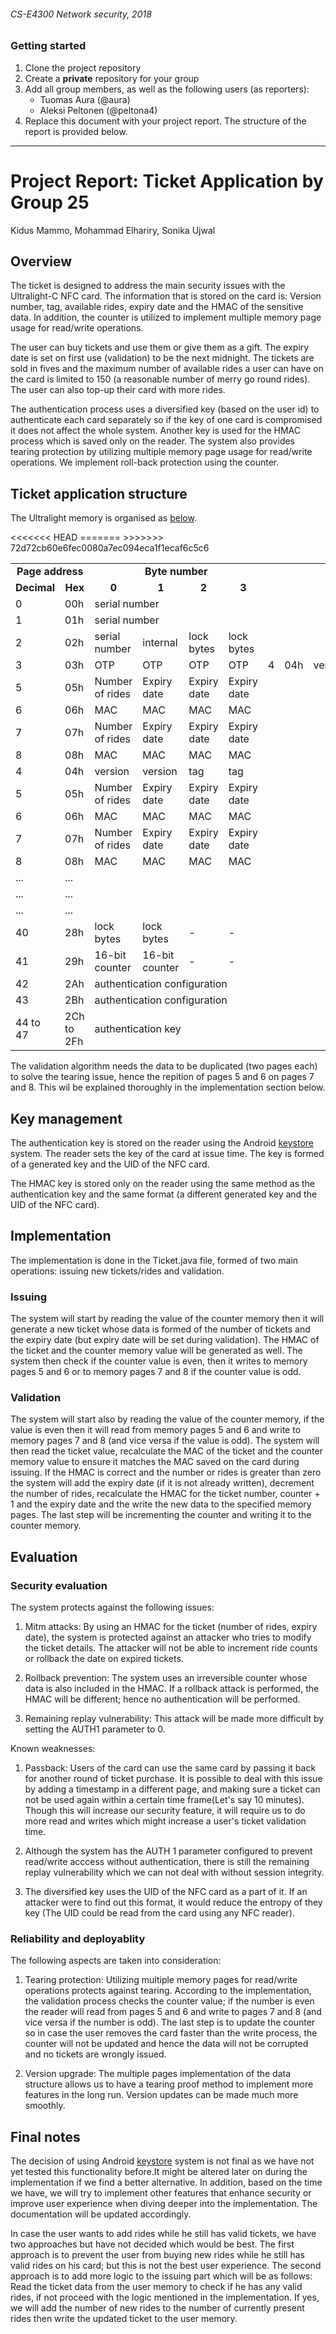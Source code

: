 ###### CS-E4300 Network security, 2018

### Getting started

1. Clone the project repository
2. Create a __private__ repository for your group
3. Add all group members, as well as the following users (as reporters):
    * Tuomas Aura (@aura)
    * Aleksi Peltonen (@peltona4)
4. Replace this document with your project report. The structure of the report is provided below.


***


# Project Report: Ticket Application by Group 25

Kidus Mammo, Mohammad Elhariry, Sonika Ujwal
## Overview

The ticket is designed to address the main security issues with the Ultralight-C NFC card. The information that is stored on the card is: Version number, tag, available rides, expiry date and the HMAC of the sensitive data. In addition, the counter is utilized to implement multiple memory page usage for read/write operations.

The user can buy tickets and use them or give them as a gift. The expiry date is set on first use (validation) to be the next midnight. The tickets are sold in fives and the maximum number of available rides a user can have on the card is limited to 150 (a reasonable  number of merry go round rides). The user can also top-up their card with more rides.

The authentication process uses a diversified key (based on the user id) to authenticate each card separately so if the key of one card is compromised it does not affect the whole system. Another key is used for the HMAC process which is saved only on the reader. The system also provides tearing protection by utilizing multiple memory page usage for read/write operations. We implement roll-back protection using the counter.

## Ticket application structure

The Ultralight memory is organised as [below](https://www.nxp.com/docs/en/data-sheet/MF0ICU2_SDS.pdf).

<table>
  <tr>
    <td colspan="2"><b><center> Page address </center></b></td>
    <td colspan="4"><b><center> Byte number </center></b></td>
  </tr>
  <tr>
    <td><b><center> Decimal </center></b></td>
    <td><b><center> Hex </center></b></td>
    <td><b><center> 0 </center></b></td>
    <td><b><center> 1 </center></b></td>
    <td><b><center> 2 </center></b></td>
    <td><b><center> 3 </center></b></td>
  </tr>

  <tr>
    <td> 0 </td>
    <td> 00h </td>
    <td colspan="4"> serial number </td>
  </tr>

  <tr>
    <td> 1 </td>
    <td> 01h </td>
    <td colspan="4"> serial number </td>
  </tr>

  <tr>
    <td> 2 </td>
    <td> 02h </td>
    <td> serial number </td>
    <td> internal </td>
    <td> lock bytes </td>
    <td> lock bytes </td>
  </tr>

  <tr>
<<<<<<< HEAD
    <td> 3 </td>
    <td> 03h </td>
    <td> OTP </td>
    <td> OTP </td>
    <td> OTP </td>
    <td> OTP </td>
=======
    <td> 4 </td>
    <td> 04h </td>
    <td> version </td>
    <td> version </td>
    <td> tag </td>
    <td> tag </td>
  </tr>

  <tr>
    <td> 5 </td>
    <td> 05h </td>
    <td> Number of rides </td>
    <td> Expiry date </td>
    <td> Expiry date </td>
    <td> Expiry date </td>
  </tr>

  <tr>
    <td> 6 </td>
    <td> 06h </td>
    <td> MAC </td>
    <td> MAC </td>
    <td> MAC </td>
    <td> MAC </td>
  </tr>

  <tr>
    <td> 7 </td>
    <td> 07h </td>
    <td> Number of rides </td>
    <td> Expiry date </td>
    <td> Expiry date </td>
    <td> Expiry date </td>
  </tr>
    
  <tr>
    <td> 8 </td>
    <td> 08h </td>
    <td> MAC </td>
    <td> MAC </td>
    <td> MAC </td>
    <td> MAC </td>
>>>>>>> 72d72cb60e6fec0080a7ec094eca1f1ecaf6c5c6
  </tr>


<tr>
  <td> 4 </td>
  <td> 04h </td>
  <td> version </td>
  <td> version </td>
  <td> tag </td>
  <td> tag </td>
</tr>

<tr>
  <td> 5 </td>
  <td> 05h </td>
  <td> Number of rides </td>
  <td> Expiry date </td>
  <td> Expiry date </td>
  <td> Expiry date </td>
</tr>

<tr>
  <td> 6 </td>
  <td> 06h </td>
  <td> MAC </td>
  <td> MAC </td>
  <td> MAC </td>
  <td> MAC </td>
</tr>

<tr>
    <td> 7 </td>
    <td> 07h </td>
    <td> Number of rides </td>
    <td> Expiry date </td>
    <td> Expiry date </td>
    <td> Expiry date </td>
  </tr>

  <tr>
    <td> 8 </td>
    <td> 08h </td>
    <td> MAC </td>
    <td> MAC </td>
    <td> MAC </td>
    <td> MAC </td>
  </tr>

  
  <tr>
    <td> ... </td>
    <td> ... </td>
    <td> </td>
    <td> </td>
    <td> </td>
    <td> </td>
  </tr>

  <tr>
    <td> ... </td>
    <td> ... </td>
    <td> </td>
    <td> </td>
    <td> </td>
    <td> </td>
  </tr>

  <tr>
    <td> ... </td>
    <td> ... </td>
    <td> </td>
    <td> </td>
    <td> </td>
    <td> </td>
  </tr>

  <tr>
    <td> 40 </td>
    <td> 28h </td>
    <td> lock bytes </td>
    <td> lock bytes </td>
    <td> - </td>
    <td> - </td>
  </tr>

  <tr>
    <td> 41 </td>
    <td> 29h </td>
    <td> 16-bit counter </td>
    <td> 16-bit counter </td>
    <td> - </td>
    <td> - </td>
  </tr>

  <tr>
    <td> 42 </td>
    <td> 2Ah </td>
    <td colspan="4"> authentication configuration </td>
  </tr>

  <tr>
    <td> 43 </td>
    <td> 2Bh </td>
<td colspan="4"> authentication configuration </td>
  </tr>

  <tr>
    <td> 44 to 47 </td>
    <td> 2Ch to 2Fh </td>
<td colspan="4"> authentication key </td>
  </tr>
</table>

The validation algorithm needs the data to be duplicated (two pages each) to solve the tearing issue, hence the repition of pages 5 and 6 on pages 7 and 8. This wil be explained thoroughly in the implementation section below.

## Key management

The authentication key is stored on the reader using the Android [keystore](https://developer.android.com/training/articles/keystore) system. The reader sets the key of the card at issue time. The key is formed of a generated key and the UID of the NFC card.

The HMAC key is stored only on the reader using the same method as the authentication key and the same format (a different generated key and the UID of the NFC card).

## Implementation

The implementation is done in the Ticket.java file, formed of two main operations: issuing new tickets/rides and validation.

### Issuing

The system will start by reading the value of the counter memory then it will generate a new ticket whose data is formed of the number of tickets and the expiry date (but expiry date will be set during validation). The HMAC of the ticket and the counter memory value will be generated as well. The system then check if the counter value is even, then it writes to memory pages 5 and 6 or to memory pages 7 and 8 if the counter value is odd.

### Validation

The system will start also by reading the value of the counter memory, if the value is even then it will read from memory pages 5 and 6 and write to memory pages 7 and 8 (and vice versa if the value is odd). The system will then read the ticket value, recalculate the MAC of the ticket and the counter memory value to ensure it matches the MAC saved on the card during issuing. If the HMAC is correct and the number or rides is greater than  zero the system will add the expiry date (if it is not already written), decrement the number of rides, recalculate the HMAC for the ticket number, counter + 1 and the expiry date and the write the new data to the specified memory pages. The last step will be incrementing the counter and writing it to the counter memory.

## Evaluation

### Security evaluation

The system protects against the following issues:

1. Mitm attacks: By using an HMAC for the ticket (number of rides, expiry date), the system is protected against an attacker who tries to modify the ticket details. The attacker will not be able to increment ride counts or rollback the date on expired tickets. 

2. Rollback prevention: The system uses an irreversible counter whose data is also included in the HMAC. If a rollback attack is performed, the HMAC will be different; hence no authentication will be performed.

3. Remaining replay vulnerability: This attack will be made more difficult by setting the AUTH1 parameter to 0.

Known weaknesses:

1. Passback: Users of the card can use the same card by passing it back for another round of ticket purchase. It is possible to deal with this issue by adding a timestamp in a different page, and making sure a ticket can not be used again within a certain time frame(Let's say 10 minutes). Though this will increase our security feature, it will require us to do more read and writes which might increase a user's ticket validation time.

2. Although the system has the AUTH 1 parameter configured to prevent read/write acccess without authentication, there is still the remaining replay vulnerability which we can not deal with without session integrity.

3. The diversified key uses the UID of the NFC card as a part of it. If an attacker were to find out this format, it would reduce the entropy of they key (The UID could be read from the card using any NFC reader).

### Reliability and deployablity

The following aspects are taken into consideration:

1. Tearing protection: Utilizing multiple memory pages for read/write operations protects against tearing. According to the implementation, the validation process checks the counter value; if the number is even the reader will read from pages 5 and 6 and write to pages 7 and 8 (and vice versa if the number is odd). The last step is to update the counter so in case the user removes the card faster than the write process, the counter will not be updated and hence the data will not be corrupted and no tickets are wrongly issued. 

2. Version upgrade: The multiple pages implementation of the data structure allows us to have a tearing proof method to implement more features in the long run. Version updates can be made much more smoothly.

## Final notes

The decision of using Android [keystore](https://developer.android.com/training/articles/keystore) system is not final as we have not yet tested this functionality before.It might be altered later on during the implementation if we find a better alternative. In addition, based on the time we have, we will try to implement other features that enhance security or improve user experience when diving deeper into the implementation. The documentation will be updated accordingly. 


In case the user wants to add rides while he still has valid tickets, we have two approaches but have not decided which would be best. The first approach is to prevent the user from buying new rides while he still has valid rides on his card; but this is not the best user experience. The second approach is to add more logic to the issuing part which will be as follows: Read the ticket data from the user memory to check if he has any valid rides, if not proceed with the logic mentioned in the implementation. If yes, we will add the number of new rides to the number of currently present rides then write the updated ticket to the user memory.